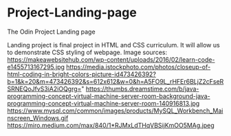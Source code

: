 # Project-Landing-page
The Odin Project Landing page

Landing project is final project in HTML and CSS curriculum. It will allow us to demonstrate CSS styling of webpage. 
Image sources:
https://makeawebsitehub.com/wp-content/uploads/2016/02/learn-code-e1455713167295.jpg
https://media.istockphoto.com/photos/closeup-of-html-coding-in-bright-colors-picture-id473426392?b=1&k=20&m=473426392&s=612x612&w=0&h=A5FO9L_rHFEr6BLjZ2cFseRSRNEQoJfvS3iA2iOQgrg="
https://thumbs.dreamstime.com/b/java-programming-concept-virtual-machine-server-room-background-java-programming-concept-virtual-machine-server-room-140916813.jpg
https://www.mysql.com/common/images/products/MySQL_Workbench_Mainscreen_Windows.gif
https://miro.medium.com/max/840/1*RJMxLdTHqVBSijKmOO5MAg.jpeg
